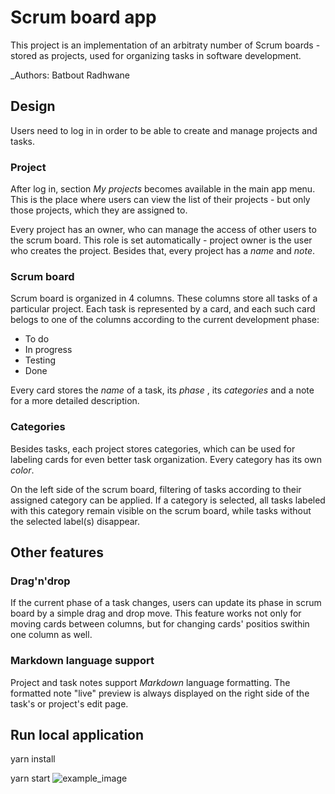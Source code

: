 # Scrum board app

This project is an implementation of an arbitraty number of Scrum boards - stored as projects, used for organizing tasks in software development. 


_Authors: Batbout Radhwane

## Design
Users need to log in in order to be able to create and manage projects and tasks.

### Project
After log in, section _My projects_ becomes available in the main app menu. This is the place where users can view the list of their projects - but only those projects, which they are assigned to. 

Every project has an owner, who can manage the access of other users to the scrum board. This role is set automatically - project owner is the user who creates the project. Besides that, every project has a _name_ and _note_.

### Scrum board
Scrum board is organized in 4 columns. These columns store all tasks of a particular project. Each task is represented by a card, and each such card belogs to one of the columns according to the current development phase:
* To do
* In progress
* Testing
* Done

Every card stores the _name_ of a task, its _phase_ , its _categories_ and a note for a more detailed description. 

### Categories
Besides tasks, each project stores categories, which can be used for labeling cards for even better task organization. Every category has its own _color_.  

On the left side of the scrum board, filtering of tasks according to their assigned category can be applied. If a category is selected, all tasks labeled with this category remain visible on the scrum board, while tasks without the selected label(s) disappear.


## Other features
### Drag'n'drop
If the current phase of a task changes, users can update its phase in scrum board by a simple drag and drop move. This feature works not only for moving cards between columns, but for changing cards' positios swithin one column as well.

### Markdown language support
Project and task notes support _Markdown_ language formatting. The formatted note "live" preview is always displayed on the right side of the task's or project's edit page.

## Run local application

yarn install

yarn start
![example_image](https://user-images.githubusercontent.com/51194948/144821927-4cd76e39-9bed-4e19-bac0-531c9f35322d.png)
